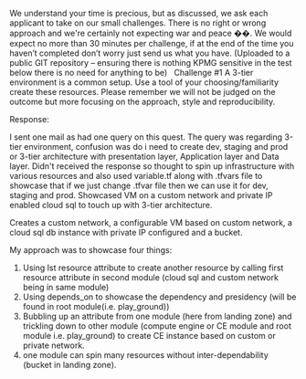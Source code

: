 We understand your time is precious, but as discussed, we ask each applicant to take on our
small challenges. There is no right or wrong approach and we&#39;re certainly not expecting war and
peace ��. We would expect no more than 30 minutes per challenge, if at the end of the time
you haven’t completed don’t worry just send us what you have. (Uploaded to a public GIT
repository – ensuring there is nothing KPMG sensitive in the test below there is no need for
anything to be)
 
Challenge #1
A 3-tier environment is a common setup. Use a tool of your choosing/familiarity create these
resources. Please remember we will not be judged on the outcome but more focusing on the
approach, style and reproducibility.

Response:

I sent one mail as had one query on this quest. The query was regarding 3-tier environment, confusion was do i need to create dev, staging and prod or 3-tier architecture with presentation layer, Application layer and Data layer. Didn't received the response so thought to spin up infrastructure with various resources and also used variable.tf along with .tfvars file to showcase that if we just change .tfvar file then we can use it for dev, staging and prod. Showcased VM on a custom network and private IP enabled cloud sql to touch up with 3-tier architecture. 

Creates a custom network, a configurable VM based on custom network, a cloud sql db instance with private IP configured and a bucket.

My approach was to showcase four things:

1. Using Ist resource attribute to create another resource by calling first resource attribute in second module (cloud sql and custom network being in same module)
2. Using depends_on to showcase the dependency and presidency (will be found in root module(i.e. play_ground))
3. Bubbling up an attribute from one module (here from landing zone) and trickling down to other module (compute engine or CE module and root module i.e. play_ground) to create CE instance based on custom or private network.
4. one module can spin many resources without inter-dependability (bucket in landing zone).